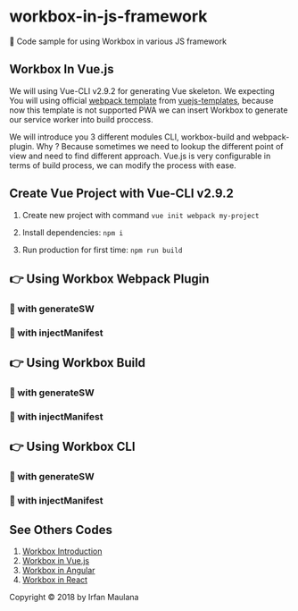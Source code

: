 # workbox-in-js-framework
🍳 Code sample for using Workbox in various JS framework

## Workbox In Vue.js

We will using Vue-CLI v2.9.2 for generating Vue skeleton. We expecting You will using official [webpack template](https://github.com/vuejs-templates/webpack) from [vuejs-templates](https://github.com/vuejs-templates), because now this template is not supported PWA we can insert Workbox to generate our service worker into build proccess.

We will introduce you 3 different modules CLI, workbox-build and webpack-plugin. Why ? Because sometimes we need to lookup the different point of view and need to find different approach. Vue.js is very configurable in terms of build process, we can modify the process with ease.

## Create Vue Project with Vue-CLI v2.9.2

1. Create new project with command `vue init webpack my-project`

2. Install dependencies: `npm i`

3. Run production for first time: `npm run build`

## 👉 Using Workbox Webpack Plugin

### 🦄 with generateSW

### 🐍 with injectManifest


## 👉 Using Workbox Build


### 🦄 with generateSW

### 🐍 with injectManifest


## 👉 Using Workbox CLI


### 🦄 with generateSW

### 🐍 with injectManifest


## See Others Codes


1. [Workbox Introduction](https://github.com/mazipan/workbox-in-js-framework/tree/workbox-intro)
1. [Workbox in Vue.js](https://github.com/mazipan/workbox-in-js-framework/tree/workbox-in-vuejs)
1. [Workbox in Angular](https://github.com/mazipan/workbox-in-js-framework/tree/workbox-in-angular)
1. [Workbox in React](https://github.com/mazipan/workbox-in-js-framework/tree/workbox-in-react)

Copyright © 2018 by Irfan Maulana

